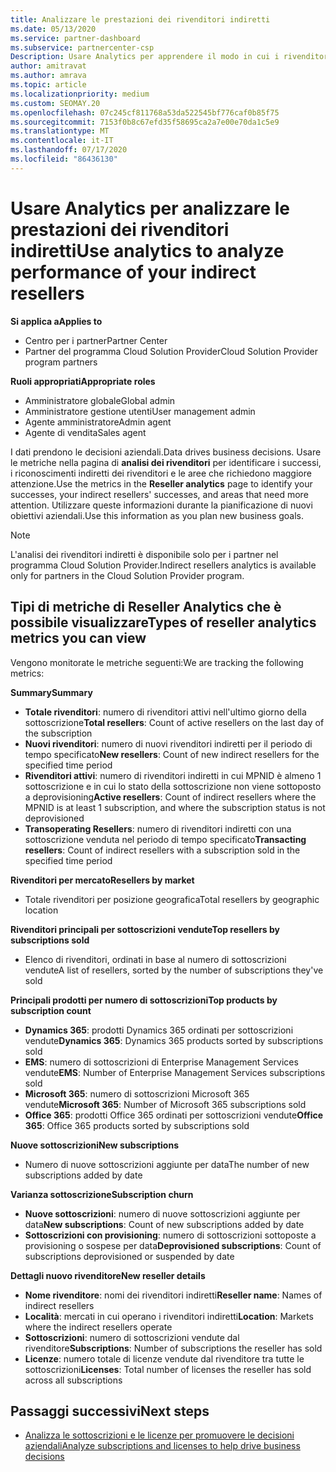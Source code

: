 ```yaml
---
title: Analizzare le prestazioni dei rivenditori indiretti
ms.date: 05/13/2020
ms.service: partner-dashboard
ms.subservice: partnercenter-csp
Description: Usare Analytics per apprendere il modo in cui i rivenditori indiretti eseguono, sia i successi che le aree che potrebbero richiedere maggiore attenzione.
author: amitravat
ms.author: amrava
ms.topic: article
ms.localizationpriority: medium
ms.custom: SEOMAY.20
ms.openlocfilehash: 07c245cf811768a53da522545bf776caf0b85f75
ms.sourcegitcommit: 7153f0b8c67efd35f58695ca2a7e00e70da1c5e9
ms.translationtype: MT
ms.contentlocale: it-IT
ms.lasthandoff: 07/17/2020
ms.locfileid: "86436130"
---
```

# <a name="use-analytics-to-analyze-performance-of-your-indirect-resellers"></a><span data-ttu-id="10cc1-103">Usare Analytics per analizzare le prestazioni dei rivenditori indiretti</span><span class="sxs-lookup"><span data-stu-id="10cc1-103">Use analytics to analyze performance of your indirect resellers</span></span>

<span data-ttu-id="10cc1-104">**Si applica a**</span><span class="sxs-lookup"><span data-stu-id="10cc1-104">**Applies to**</span></span>

- <span data-ttu-id="10cc1-105">Centro per i partner</span><span class="sxs-lookup"><span data-stu-id="10cc1-105">Partner Center</span></span>
- <span data-ttu-id="10cc1-106">Partner del programma Cloud Solution Provider</span><span class="sxs-lookup"><span data-stu-id="10cc1-106">Cloud Solution Provider program partners</span></span>

<span data-ttu-id="10cc1-107">**Ruoli appropriati**</span><span class="sxs-lookup"><span data-stu-id="10cc1-107">**Appropriate roles**</span></span>

- <span data-ttu-id="10cc1-108">Amministratore globale</span><span class="sxs-lookup"><span data-stu-id="10cc1-108">Global admin</span></span>
- <span data-ttu-id="10cc1-109">Amministratore gestione utenti</span><span class="sxs-lookup"><span data-stu-id="10cc1-109">User management admin</span></span>
- <span data-ttu-id="10cc1-110">Agente amministratore</span><span class="sxs-lookup"><span data-stu-id="10cc1-110">Admin agent</span></span>
- <span data-ttu-id="10cc1-111">Agente di vendita</span><span class="sxs-lookup"><span data-stu-id="10cc1-111">Sales agent</span></span>

<span data-ttu-id="10cc1-112">I dati prendono le decisioni aziendali.</span><span class="sxs-lookup"><span data-stu-id="10cc1-112">Data drives business decisions.</span></span> <span data-ttu-id="10cc1-113">Usare le metriche nella pagina di **analisi dei rivenditori** per identificare i successi, i riconoscimenti indiretti dei rivenditori e le aree che richiedono maggiore attenzione.</span><span class="sxs-lookup"><span data-stu-id="10cc1-113">Use the metrics in the **Reseller analytics** page to identify your successes, your indirect resellers' successes, and areas that need more attention.</span></span> <span data-ttu-id="10cc1-114">Utilizzare queste informazioni durante la pianificazione di nuovi obiettivi aziendali.</span><span class="sxs-lookup"><span data-stu-id="10cc1-114">Use this information as you plan new business goals.</span></span>

> [!NOTE]
> <span data-ttu-id="10cc1-115">L'analisi dei rivenditori indiretti è disponibile solo per i partner nel programma Cloud Solution Provider.</span><span class="sxs-lookup"><span data-stu-id="10cc1-115">Indirect resellers analytics is available only for partners in the Cloud Solution Provider program.</span></span>

## <a name="types-of-reseller-analytics-metrics-you-can-view"></a><span data-ttu-id="10cc1-116">Tipi di metriche di Reseller Analytics che è possibile visualizzare</span><span class="sxs-lookup"><span data-stu-id="10cc1-116">Types of reseller analytics metrics you can view</span></span>

<span data-ttu-id="10cc1-117">Vengono monitorate le metriche seguenti:</span><span class="sxs-lookup"><span data-stu-id="10cc1-117">We are tracking the following metrics:</span></span>

<span data-ttu-id="10cc1-118">**Summary**</span><span class="sxs-lookup"><span data-stu-id="10cc1-118">**Summary**</span></span>  
 - <span data-ttu-id="10cc1-119">**Totale rivenditori**: numero di rivenditori attivi nell'ultimo giorno della sottoscrizione</span><span class="sxs-lookup"><span data-stu-id="10cc1-119">**Total resellers**: Count of active resellers on the last day of the subscription</span></span>  
 - <span data-ttu-id="10cc1-120">**Nuovi rivenditori**: numero di nuovi rivenditori indiretti per il periodo di tempo specificato</span><span class="sxs-lookup"><span data-stu-id="10cc1-120">**New resellers**: Count of new indirect resellers for the specified time period</span></span>  
 - <span data-ttu-id="10cc1-121">**Rivenditori attivi**: numero di rivenditori indiretti in cui MPNID è almeno 1 sottoscrizione e in cui lo stato della sottoscrizione non viene sottoposto a deprovisioning</span><span class="sxs-lookup"><span data-stu-id="10cc1-121">**Active resellers**: Count of indirect resellers where the MPNID is at least 1 subscription, and where the subscription status is not deprovisioned</span></span>  
 - <span data-ttu-id="10cc1-122">**Transoperating Resellers**: numero di rivenditori indiretti con una sottoscrizione venduta nel periodo di tempo specificato</span><span class="sxs-lookup"><span data-stu-id="10cc1-122">**Transacting resellers**: Count of indirect resellers with a subscription sold in the specified time period</span></span>  

<span data-ttu-id="10cc1-123">**Rivenditori per mercato**</span><span class="sxs-lookup"><span data-stu-id="10cc1-123">**Resellers by market**</span></span>  
 - <span data-ttu-id="10cc1-124">Totale rivenditori per posizione geografica</span><span class="sxs-lookup"><span data-stu-id="10cc1-124">Total resellers by geographic location</span></span>  

<span data-ttu-id="10cc1-125">**Rivenditori principali per sottoscrizioni vendute**</span><span class="sxs-lookup"><span data-stu-id="10cc1-125">**Top resellers by subscriptions sold**</span></span>
 - <span data-ttu-id="10cc1-126">Elenco di rivenditori, ordinati in base al numero di sottoscrizioni vendute</span><span class="sxs-lookup"><span data-stu-id="10cc1-126">A list of resellers, sorted by the number of subscriptions they've sold</span></span>  

<span data-ttu-id="10cc1-127">**Principali prodotti per numero di sottoscrizioni**</span><span class="sxs-lookup"><span data-stu-id="10cc1-127">**Top products by subscription count**</span></span>  
 - <span data-ttu-id="10cc1-128">**Dynamics 365**: prodotti Dynamics 365 ordinati per sottoscrizioni vendute</span><span class="sxs-lookup"><span data-stu-id="10cc1-128">**Dynamics 365**: Dynamics 365 products sorted by subscriptions sold</span></span>  
 - <span data-ttu-id="10cc1-129">**EMS**: numero di sottoscrizioni di Enterprise Management Services vendute</span><span class="sxs-lookup"><span data-stu-id="10cc1-129">**EMS**: Number of Enterprise Management Services subscriptions sold</span></span>  
 - <span data-ttu-id="10cc1-130">**Microsoft 365**: numero di sottoscrizioni Microsoft 365 vendute</span><span class="sxs-lookup"><span data-stu-id="10cc1-130">**Microsoft 365**: Number of Microsoft 365 subscriptions sold</span></span>  
 - <span data-ttu-id="10cc1-131">**Office 365**: prodotti Office 365 ordinati per sottoscrizioni vendute</span><span class="sxs-lookup"><span data-stu-id="10cc1-131">**Office 365**: Office 365 products sorted by subscriptions sold</span></span>  

<span data-ttu-id="10cc1-132">**Nuove sottoscrizioni**</span><span class="sxs-lookup"><span data-stu-id="10cc1-132">**New subscriptions**</span></span>  
 - <span data-ttu-id="10cc1-133">Numero di nuove sottoscrizioni aggiunte per data</span><span class="sxs-lookup"><span data-stu-id="10cc1-133">The number of new subscriptions added by date</span></span>  

<span data-ttu-id="10cc1-134">**Varianza sottoscrizione**</span><span class="sxs-lookup"><span data-stu-id="10cc1-134">**Subscription churn**</span></span>  
 - <span data-ttu-id="10cc1-135">**Nuove sottoscrizioni**: numero di nuove sottoscrizioni aggiunte per data</span><span class="sxs-lookup"><span data-stu-id="10cc1-135">**New subscriptions**: Count of new subscriptions added by date</span></span>  
 - <span data-ttu-id="10cc1-136">**Sottoscrizioni con provisioning**: numero di sottoscrizioni sottoposte a provisioning o sospese per data</span><span class="sxs-lookup"><span data-stu-id="10cc1-136">**Deprovisioned subscriptions**: Count of subscriptions deprovisioned or suspended by date</span></span>  

<span data-ttu-id="10cc1-137">**Dettagli nuovo rivenditore**</span><span class="sxs-lookup"><span data-stu-id="10cc1-137">**New reseller details**</span></span>  
 - <span data-ttu-id="10cc1-138">**Nome rivenditore**: nomi dei rivenditori indiretti</span><span class="sxs-lookup"><span data-stu-id="10cc1-138">**Reseller name**: Names of indirect resellers</span></span>  
 - <span data-ttu-id="10cc1-139">**Località**: mercati in cui operano i rivenditori indiretti</span><span class="sxs-lookup"><span data-stu-id="10cc1-139">**Location**: Markets where the indirect resellers operate</span></span>  
 - <span data-ttu-id="10cc1-140">**Sottoscrizioni**: numero di sottoscrizioni vendute dal rivenditore</span><span class="sxs-lookup"><span data-stu-id="10cc1-140">**Subscriptions**: Number of subscriptions the reseller has sold</span></span>  
 - <span data-ttu-id="10cc1-141">**Licenze**: numero totale di licenze vendute dal rivenditore tra tutte le sottoscrizioni</span><span class="sxs-lookup"><span data-stu-id="10cc1-141">**Licenses**: Total number of licenses the reseller has sold across all subscriptions</span></span>  
  
## <a name="next-steps"></a><span data-ttu-id="10cc1-142">Passaggi successivi</span><span class="sxs-lookup"><span data-stu-id="10cc1-142">Next steps</span></span>

- [<span data-ttu-id="10cc1-143">Analizza le sottoscrizioni e le licenze per promuovere le decisioni aziendali</span><span class="sxs-lookup"><span data-stu-id="10cc1-143">Analyze subscriptions and licenses to help drive business decisions</span></span>](analyze-subscriptions-licenses.md)